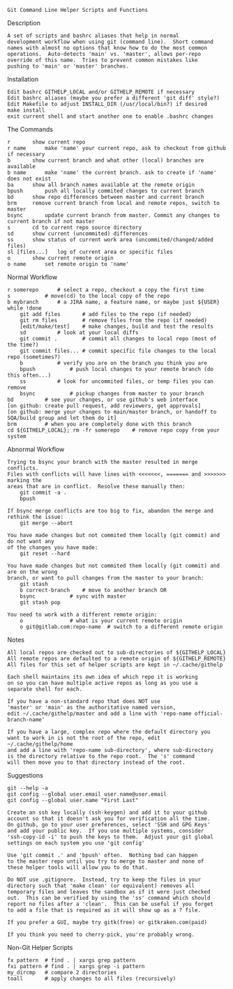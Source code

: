 
	Git Command Line Helper Scripts and Functions

Description

	A set of scripts and bashrc aliases that help in normal
	development workflow when using git (command line).  Short command
	names with almost no options that know how to do the most common
	operations.  Auto-detects 'main' vs. 'master', allows per-repo
	override of this name.	Tries to prevent common mistakes like
	pushing to 'main' or 'master' branches.

Installation

	Edit bashrc GITHELP_LOCAL and/or GITHELP_REMOTE if necessary
	Edit bashrc aliases (maybe you prefer a different 'git diff' style?)
	Edit Makefile to adjust INSTALL_DIR (/usr/local/bin?) if desired
	make install
	exit current shell and start another one to enable .bashrc changes

The Commands

	r		show current repo
	r name		make 'name' your current repo, ask to checkout from github if necessary
	b		show current branch and what other (local) branches are available
	b name		make 'name' the current branch. ask to create if 'name' does not exist
	ba		show all branch names available at the remote origin
	bpush		push all locally commited changes to current branch 
	bd		show repo differences between master and current branch
	brm		remove current branch from local and remote repos, switch to master
	bsync		update current branch from master. Commit any changes to current branch if not master
	s		cd to current repo source directory
	sd		show current (uncommited) differences
	ss		show status of current work area (uncommited/changed/added files)
	sl [files...]	log of current area or specific files
	o		show current remote origin
	o name		set remote origin to 'name'

Normal Workflow

	r somerepo		# select a repo, checkout a copy the first time
	s			# move(cd) to the local copy of the repo
	b mybranch		# a JIRA name, a feature name, or maybe just ${USER}
	while !done
		git add files		# add files to the repo (if needed)
		git rm files		# remove files from the repo (if needed)
		[edit/make/test]	# make changes, build and test the results
		sd			# look at your local diffs
		git commit .		# commit all changes to local repo (most of the time?)
		git commit files...	# commit specific file changes to the local repo (sometimes?)
		b			# verify you are on the branch you think you are
		bpush			# push local changes to your remote branch (do this often...)
		ss			# look for uncommited files, or temp files you can remove
		bsync			# pickup changes from master to your branch
	bd			# see your changes, or use github's web interface
	[on github: create pull request, add reviewers, get approvals]
	[on github: merge your changes to main/master branch, or handoff to SQA/build group and let them do it]
	brm			# when you are completely done with this branch
	cd ${GITHELP_LOCAL}; rm -fr somerepo	# remove repo copy from your system

Abnormal Workflow

	Trying to bsync your branch with the master resulted in merge conflicts.
	Files with conflicts will have lines with <<<<<<<, ======= and >>>>>>> marking the
	areas that are in conflict.  Resolve these manually then:
		git commit -a .
		bpush

	If bsync merge conflicts are too big to fix, abandon the merge and rethink the issue:
		git merge --abort

	You have made changes but not commited them locally (git commit) and do not want any
	of the changes you have made:
		git reset --hard

	You have made changes but not commited them locally (git commit) and are on the wrong
	branch, or want to pull changes from the master to your branch:
		git stash
		b correct-branch	# move to another branch OR
		bsync			# sync with master
		git stash pop

	You need to work with a different remote origin:
		o				# what is your current remote origin
		o git@gitlab.com:repo-name	# switch to a different remote origin

Notes

	All local repos are checked out to sub-directories of ${GITHELP_LOCAL}
	All remote repos are defaulted to a remote origin of ${GITHELP_REMOTE}
	All files for this set of helper scripts are kept in ~/.cache/githelp

	Each shell maintains its own idea of which repo it is working
	on so you can have multiple active repos as long as you use a
	separate shell for each.

	If you have a non-standard repo that does NOT use
	'master' or 'main' as the authoritative named version,
	edit ~/.cache/githelp/master and add a line with 'repo-name official-branch-name'

	If you have a large, complex repo where the default directory you
	want to work in is not the root of the repo, edit ~/.cache/githelp/home
	and add a line with 'repo-name sub-directory', where sub-directory
	is the directory relative to the repo root.  The 's' command
	will then move you to that directory instead of the root.

Suggestions

	git --help -a
	git config --global user.email user.name@user.email
	git config --global user.name "First Last"

	Create an ssh key locally (ssh-keygen) and add it to your github
	account so that it doesn't ask you for verification all the time.
	On github, go to your user preferences, select 'SSH and GPG Keys'
	and add your public key.  If you use multiple systems, consider
	'ssh-copy-id -i' to push the keys to them.  Adjust your git global
	settings on each system you use 'git config'

	Use 'git commit .' and 'bpush' often.  Nothing bad can happen
	to the master repo until you try to merge to master and none of
	these helper tools will allow you to do that.

	Do NOT use .gitignore.	Instead, try to keep the files in your
	directory such that 'make clean' (or equivalent) removes all
	temporary files and leaves the sandbox as if it were just checked
	out.  This can be verified by using the 'ss' command which should
	report no files after a 'clean'.  This can be useful if you forget
	to add a file that is required as it will show up as a ? file.

	If you prefer a GUI, maybe try gitk(free) or gitkraken.com(paid)

	If you think you need to cherry-pick, you're probably wrong.

Non-Git Helper Scripts

	fx pattern	# find . | xargs grep pattern
	fxi pattern	# find . | xargs grep -i pattern
	my_dircmp	# compare 2 directories
	toall		# apply changes to all files (recursively)
